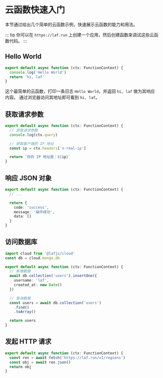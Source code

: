 

# 云函数快速入门

本节通过给出几个简单的云函数示例，快速展示云函数的能力和用法。

::: tip
你可以在 `https://laf.run` 上创建一个应用，然后创建函数来调试这些云函数代码。
:::

## Hello World

```typescript
export default async function (ctx: FunctionContext) {
  console.log('Hello World')
  return 'hi, laf'
}
```

这个最简单的云函数，打印一条日志 `Hello World`，并返回 `hi, laf` 做为其响应内容。
通过浏览器访问其地址即可看到 `hi, laf`。

## 获取请求参数

```typescript
export default async function (ctx: FunctionContext) {
  // 获取请求参数
  console.log(ctx.query)

  // 获取客户端的 IP 地址
  const ip = ctx.headers['x-real-ip']

  return `你的 IP 地址是：${ip}`
}
```

## 响应 JSON 对象

```typescript
export default async function (ctx: FunctionContext) {
  // ...

  return {
    code: 'success',
    message: '操作成功',
    data: []
  }
}
```

## 访问数据库

```typescript
import cloud from '@lafjs/cloud'
const db = cloud.mongo.db

export default async function (ctx: FunctionContext) {
  // 新增数据
  await db.collection('users').insertOne({
    username: 'laf',
    created_at: new Date()
  })

  // 查询数据
  const users = await db.collection('users')
    .find()
    .toArray()

  return users
}
```

## 发起 HTTP 请求

```typescript
export default async function (ctx: FunctionContext) {
  const res = await fetch('https://laf.run/v1/regions')
  const obj = await res.json()
  return obj
}
```










